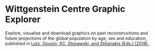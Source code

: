 Wittgenstein Centre Graphic Explorer
====================================

Explore, visualise and download graphics on past reconstructions and future projections of the global population by age, sex and education, published in <a href="https://ec.europa.eu/jrc/en/publication/demographic-and-human-capital-scenarios-21st-century-2018-assessment-201-countries">Lutz, Goujon, KC, Stonawski, and Stilianakis (Eds.) (2018) <i class="fa fa-external-link"></i></a>.

